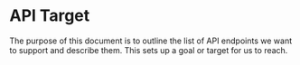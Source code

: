 API Target
==========

The purpose of this document is to outline the list of API endpoints we want
to support and describe them. This sets up a goal or target for us to reach.



